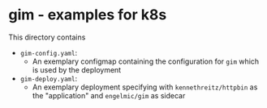 # gim - examples for k8s

This directory contains 
* `gim-config.yaml`: 
  * An exemplary configmap containing the configuration for `gim` which is used by the deployment
* `gim-deploy.yaml`: 
  * An exemplary deployment specifying with `kennethreitz/httpbin` as the "application" and `engelmic/gim` as sidecar

